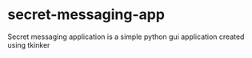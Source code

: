 # secret-messaging-app
Secret messaging application is a simple python gui application created using tkinker
